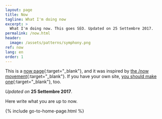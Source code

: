 ```yaml
---
layout: page
title: Now
tagline: What I'm doing now
excerpt: >
  What I'm doing now. This goes SEO. Updated on 25 Settembre 2017.
permalink: /now.html
header:
  image: /assets/patterns/symphony.png
ref: now
lang: en
order: 1
---
```

This is a [now page](http://nownownow.com/about){:target="_blank"}, and it was inspired by [the /now movement](https://sivers.org/nowff){:target="_blank"}. If you have your own site, [you should make one](http://nownownow.com/about){:target="_blank"}, too.

_Updated on_ **25 Settembre 2017**.

Here write what you are up to now.

{% include go-to-home-page.html %}
